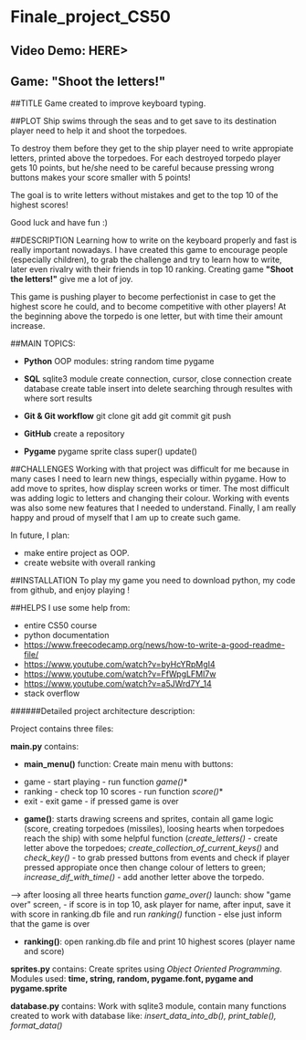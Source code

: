 # Finale_project_CS50
## Video Demo: HERE&gt;
## Game: **"Shoot the letters!"**

##TITLE
Game created to improve keyboard typing.

##PLOT
Ship swims through the seas and to get save to its destination player need to help it
and shoot the torpedoes.

To destroy them before they get to the ship player need to write appropiate letters,
printed above the torpedoes. For each destroyed torpedo player gets 10 points,
but he/she need to be careful because pressing wrong buttons makes your score smaller with 5 points!

The goal is to write letters without mistakes and get to the top 10 of the highest scores!

Good luck and have fun :)

##DESCRIPTION
Learning how to write on the keyboard properly and fast is really important nowadays.
I have created this game to encourage people (especially children), to grab the challenge and try to learn how to write,
later even rivalry with their friends in top 10 ranking. Creating game **"Shoot the letters!"** give me a lot of joy.

This game is pushing player to become perfectionist in case to get the highest score he could,
and to become competitive with other players! At the beginning above the torpedo is one letter,
but with time their amount increase.

##MAIN TOPICS:
- **Python**
    OOP
    modules: 
	string
	random
	time
	pygame
- **SQL**
    sqlite3 module
    create connection, cursor, close connection
    create database
    create table
    insert into
    delete
    searching through resultes with where
    sort results	
	
- **Git & Git workflow**
    git clone
    git add
    git commit
    git push

- **GitHub**
    create a repository

- **Pygame**
    pygame sprite class
    super()
    update()

##CHALLENGES
Working with that project was difficult for me because in many cases I need to learn new things,
especially within pygame. How to add move to sprites, how display screen works or timer.
The most difficult was adding logic to letters and changing their colour.
Working with events was also some new features that I needed to understand. Finally, I am really happy
and proud of myself that I am up to create such game. 

In future, I plan:
- make entire project as OOP.
- create website with overall ranking

##INSTALLATION
To play my game you need to download python, my code from github, and enjoy playing !

##HELPS
I use some help from:
- entire CS50 course
- python documentation
- https://www.freecodecamp.org/news/how-to-write-a-good-readme-file/
- https://www.youtube.com/watch?v=byHcYRpMgI4
- https://www.youtube.com/watch?v=FfWpgLFMI7w
- https://www.youtube.com/watch?v=a5JWrd7Y_14
- stack overflow

######Detailed project architecture description:

Project contains three files:

**main.py**
contains:
* **main_menu()** function:
Create main menu with buttons:
+ game - start playing - run function *game()**
+ ranking - check top 10 scores - run function *score()**
+ exit - exit game - if pressed game is over

* **game()**:
	starts drawing screens and sprites, contain all game logic (score, creating torpedoes (missiles),
	loosing hearts when torpedoes reach the ship) with some helpful function
	(*create_letters()* - create letter above the torpedoes;
	*create_collection_of_current_keys()* and *check_key()* - to grab pressed buttons from events
	and check if player pressed appropiate once then change colour of letters to green;
	*increase_dif_with_time()* - add another letter above the torpedo.

--> after loosing all three hearts function *game_over()* launch:
	show "game over" screen,
	- if score is in top 10, ask player for name, after input,
	save it with score in ranking.db file and run *ranking()* function
	- else just inform that the game is over

* **ranking()**:
	open ranking.db file and print 10 highest scores (player name and score)

**sprites.py**
contains:
Create sprites using *Object Oriented Programming*.
Modules used: **time, string, random, pygame.font, pygame and pygame.sprite**

**database.py**
contains:
Work with sqlite3 module, contain many functions created to work with database like:
*insert_data_into_db(), print_table(), format_data()*